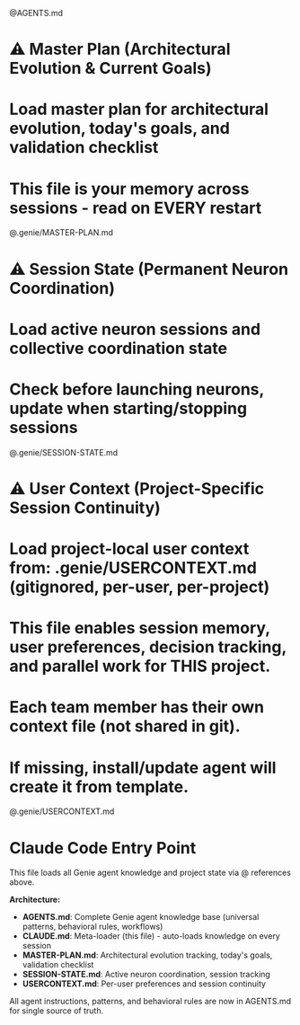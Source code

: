 @AGENTS.md
# ⚠️ Master Plan (Architectural Evolution & Current Goals)
# Load master plan for architectural evolution, today's goals, and validation checklist
# This file is your memory across sessions - read on EVERY restart
@.genie/MASTER-PLAN.md

# ⚠️ Session State (Permanent Neuron Coordination)
# Load active neuron sessions and collective coordination state
# Check before launching neurons, update when starting/stopping sessions
@.genie/SESSION-STATE.md

# ⚠️ User Context (Project-Specific Session Continuity)
# Load project-local user context from: .genie/USERCONTEXT.md (gitignored, per-user, per-project)
# This file enables session memory, user preferences, decision tracking, and parallel work for THIS project.
# Each team member has their own context file (not shared in git).
# If missing, install/update agent will create it from template.
@.genie/USERCONTEXT.md

# Claude Code Entry Point

This file loads all Genie agent knowledge and project state via @ references above.

**Architecture:**
- **AGENTS.md**: Complete Genie agent knowledge base (universal patterns, behavioral rules, workflows)
- **CLAUDE.md**: Meta-loader (this file) - auto-loads knowledge on every session
- **MASTER-PLAN.md**: Architectural evolution tracking, today's goals, validation checklist
- **SESSION-STATE.md**: Active neuron coordination, session tracking
- **USERCONTEXT.md**: Per-user preferences and session continuity

All agent instructions, patterns, and behavioral rules are now in AGENTS.md for single source of truth.
